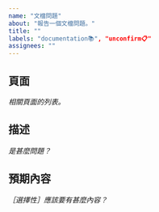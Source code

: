 ```yaml
---
name: "文檔問題"
about: "報告一個文檔問題。"
title: ""
labels: "documentation📚", "unconfirm📋"
assignees: ""
---
```

## 頁面

*相關頁面的列表。*



## 描述

*是甚麼問題？*



## 預期內容

*［選擇性］應該要有甚麼內容？*


